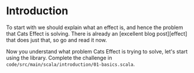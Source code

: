 # Introduction

To start with we should explain what an effect is, and hence the problem that Cats Effect is solving. There is already an [excellent blog post][effect] that does just that, so go and read it now.

Now you understand what problem Cats Effect is trying to solve, let's start using the library. Complete the challenge in `code/src/main/scala/introduction/01-basics.scala`.
